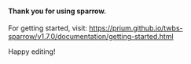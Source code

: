 #### Thank you for using sparrow.

For getting started, visit: https://prium.github.io/twbs-sparrow/v1.7.0/documentation/getting-started.html

Happy editing!
